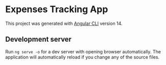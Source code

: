 # Expenses Tracking App

This project was generated with [Angular CLI](https://github.com/angular/angular-cli) version 14.

## Development server

Run `ng serve -o` for a dev server with opening browser automatically. The application will automatically reload if you change any of the source files.